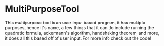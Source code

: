 # MultiPurposeTool

This multipurpose tool is an user input based program, it has multiple purposes, hence it's name, 
a few things that it can do include running the quadratic formula, ackermann's algorithm, handshaking 
theorem, and more, it does all this based off of user input. For more info check out the code!